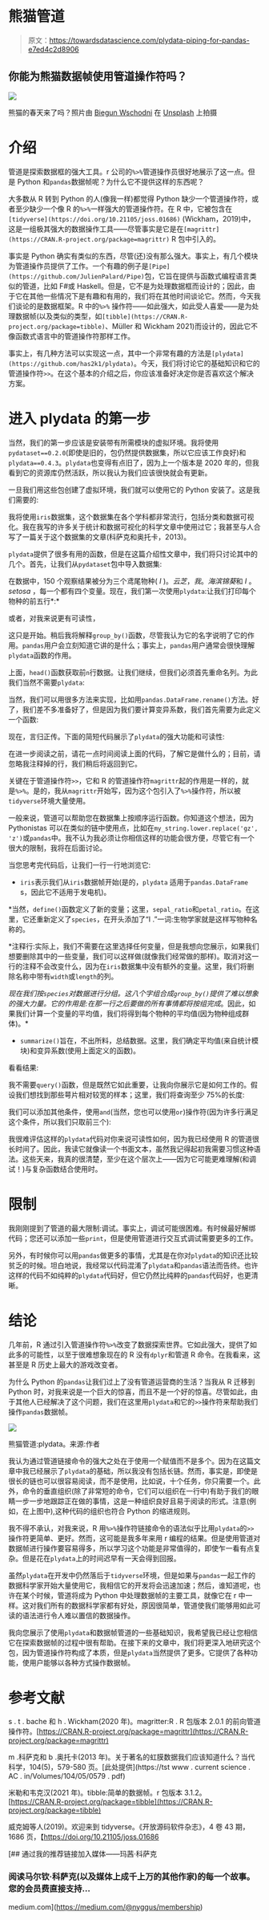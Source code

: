 # 熊猫管道

> 原文：<https://towardsdatascience.com/plydata-piping-for-pandas-e7ed4c2d8906>

## 你能为熊猫数据帧使用管道操作符吗？

![](img/936db2ec4bd79bd8cd2f1d6290ea29e3.png)

熊猫的春天来了吗？照片由 [Biegun Wschodni](https://unsplash.com/@biegunwschodni?utm_source=medium&utm_medium=referral) 在 [Unsplash](https://unsplash.com?utm_source=medium&utm_medium=referral) 上拍摄

# 介绍

管道是探索数据框的强大工具。r 公司的`%>%`管道操作员很好地展示了这一点。但是 Python 和`pandas`数据帧呢？为什么它不提供这样的东西呢？

大多数从 R 转到 Python 的人(像我一样)都觉得 Python 缺少一个管道操作符，或者至少缺少一个像 R 的`%>%`一样强大的管道操作符。在 R 中，它被包含在`[tidyverse](https://doi.org/10.21105/joss.01686)` (Wickham，2019)中，这是一组极其强大的数据操作工具——尽管事实是它是在`[magrittr](https://CRAN.R-project.org/package=magrittr)` R 包中引入的。

事实是 Python 确实有类似的东西，尽管(还)没有那么强大。事实上，有几个模块为管道操作员提供了工作。一个有趣的例子是`[Pipe](https://github.com/JulienPalard/Pipe)`包，它旨在提供与函数式编程语言类似的管道，比如 F#或 Haskell。但是，它不是为处理数据框而设计的；因此，由于它在其他一些情况下是有趣和有用的，我们将在其他时间谈论它。然而，今天我们谈论的是数据框架。R 中的`%>%` 操作符——如此强大，如此受人喜爱——是为处理数据帧(以及类似的类型，如`[tibble](https://CRAN.R-project.org/package=tibble)`、Müller 和 Wickham 2021)而设计的，因此它不像函数式语言中的管道操作符那样工作。

事实上，有几种方法可以实现这一点，其中一个非常有趣的方法是`[plydata](https://github.com/has2k1/plydata)`。今天，我们将讨论它的基础知识和它的管道操作符`>>`。在这个基本的介绍之后，你应该准备好决定你是否喜欢这个解决方案。

# **进入** plydata 的第一步

当然，我们的第一步应该是安装带有所需模块的虚拟环境。我将使用`pydataset==0.2.0`(即使是旧的，包仍然提供数据集，所以它应该工作良好)和`plydata==0.4.3`。`plydata`也变得有点旧了，因为上一个版本是 2020 年的，但我看到它的资源库仍然活跃，所以我认为我们应该很快就会有更新。

一旦我们用这些包创建了虚拟环境，我们就可以使用它的 Python 安装了。这是我们需要的:

我将使用`iris`数据集，这个数据集在各个学科都非常流行，包括分类和数据可视化。我在我写的许多关于统计和数据可视化的科学文章中使用过它；我甚至与人合写了一篇关于这个数据集的文章(科萨克和奥托卡，2013)。

`plydata`提供了很多有用的函数，但是在这篇介绍性文章中，我们将只讨论其中的几个。首先，让我们从`pydataset`包中导入数据集:

在数据中，150 个观察结果被分为三个鸢尾物种( *I* )。*云芝*，*我*。*海滨锦葵*和 *I* 。 *setosa* ，每一个都有四个变量。现在，我们第一次使用`plydata`:让我们打印每个物种的前五行*:*

或者，对我来说更有可读性，

这只是开始。稍后我将解释`group_by()`函数，尽管我认为它的名字说明了它的作用。`pandas`用户会立刻知道它讲的是什么；事实上，`pandas`用户通常会很快理解`plydata`函数的作用。

上面，`head()`函数获取前`n`行数据。让我们继续，但我们必须首先重命名列。为此我们当然不需要`plydata`:

当然，我们可以用很多方法来实现，比如用`pandas.DataFrame.rename()`方法。好了，我们差不多准备好了，但是因为我们要计算变异系数，我们首先需要为此定义一个函数:

现在，言归正传。下面的简短代码展示了`plydata`的强大功能和可读性:

在进一步阅读之前，请花一点时间阅读上面的代码，了解它是做什么的；目前，请忽略我注释掉的行，我们稍后将返回到它。

关键在于管道操作符`>>`，它和 R 的管道操作符`magrittr`起的作用是一样的，就是`%>%`。是的，我从`magrittr`开始写，因为这个包引入了`%>%`操作符，所以被`tidyverse`环境大量使用。

一般来说，管道可以帮助您在数据集上按顺序运行函数。你知道这个想法，因为 Pythonistas 可以在类似的链中使用点，比如在`my_string.lower.replace('gz', 'z')`或`pandas`中。我不认为我必须让你相信这样的功能会很方便，尽管它有一个很大的限制，我将在后面讨论。

当您思考完代码后，让我们一行一行地浏览它:

* `iris`表示我们从`iris`数据帧开始(是的，`plydata` 适用于`pandas.DataFrame` s，因此它不适用于发电机)。

*当然，`define()`函数定义了新的变量；这里，`sepal_ratio`和`petal_ratio`。在这里，它还重新定义了`species`，在开头添加了“I .”一词:生物学家就是这样写物种名称的。

*注释行:实际上，我们不需要在这里选择任何变量，但是我想向您展示，如果我们想要删除其中的一些变量，我们可以这样做(就像我们经常做的那样)。取消对这一行的注释不会改变什么，因为在`iris`数据集中没有额外的变量。这里，我们将删除名称中带有`width`或`length`的列。

*现在我们按`species`对数据进行分组。这八个字组合成`group_by()`提供了难以想象的强大力量。它的作用是:在那一行之后要做的所有事情都将按组完成*。因此，如果我们计算一个变量的平均值，我们将得到每个物种的平均值(因为物种组成群体)。*

* `summarize()`旨在，不出所料，总结数据。这里，我们确定平均值(来自统计模块)和变异系数(使用上面定义的函数)。

看看结果:

我不需要`query()`函数，但是既然它如此重要，让我向你展示它是如何工作的。假设我们想找到那些萼片相对较宽的样本；这里，我们将查询至少 75%的长度:

我们可以添加其他条件，使用`and`(当然，您也可以使用`or`)操作符(因为许多行满足这个条件，所以我们只取前三个):

我很难评估这样的`plydata`代码对你来说可读性如何，因为我已经使用 R 的管道很长时间了。因此，我读它就像读一个书面文本，虽然我记得起初我需要习惯这种语法。这些天来，我真的很清楚，至少在这个层次上——因为它可能更难理解(和调试！)与复杂函数结合使用时。

# **限制**

我刚刚提到了管道的最大限制:调试。事实上，调试可能很困难。有时候最好解绑代码；您还可以添加一些`print`，但是使用管道进行交互式调试需要更多的工作。

另外，有时候你可以用`pandas`做更多的事情，尤其是在你对`plydata`的知识还比较贫乏的时候。坦白地说，我经常以代码混淆了`plydata`和`pandas`语法而告终。也许这样的代码不如纯粹的`plydata`代码好，但它仍然比纯粹的`pandas`代码好，也更清晰。

# **结论**

几年前，R 通过引入管道操作符`%>%`改变了数据探索世界。它如此强大，提供了如此多的可能性，以至于很难想象现在的 R 没有`dplyr`和管道 R 命令。在我看来，这甚至是 R 历史上最大的游戏改变者。

为什么 Python 的`pandas`让我们过上了没有管道运营商的生活？当我从 R 迁移到 Python 时，对我来说是一个巨大的惊喜，而且不是一个好的惊喜。尽管如此，由于其他人已经解决了这个问题，我们在这里用`plydata`和它的`>>`操作符来帮助我们操作`pandas`数据帧。

![](img/98199e9861cd26c0f324da8e88eaa23b.png)

熊猫管道:plydata。来源:作者

我认为通过管道链接命令的强大之处在于使用一个赋值而不是多个。因为在这篇文章中我已经展示了`plydata`的基础，所以我没有包括长链。然而，事实是，即使是很长的链也可以很容易阅读，而不是使用，比如说，十个任务，你只需要一个。此外，命令的垂直组织(除了非常短的命令，它们可以组织在一行中)有助于我们的眼睛一步一步地跟踪正在做的事情，这是一种组织良好且易于阅读的形式。注意(例如，在上图中),这种代码的组织也符合 Python 的缩进规则。

我不得不承认，对我来说，R 用`%>%`操作符链接命令的语法似乎比用`plydata`的`>>`操作符更简单、更好。然而，这可能是我多年来用 r 编程的结果。但是使用管道对数据帧进行操作要容易得多，所以学习这个功能是非常值得的，即使乍一看有点复杂。但是花在`plydata`上的时间迟早有一天会得到回报。

虽然`plydata`在开发中仍然落后于`tidyverse`环境，但是如果与`pandas`一起工作的数据科学家开始大量使用它，我相信它的开发将会迅速加速；然后，谁知道呢，也许在某个时候，管道将成为 Python 中处理数据帧的主要工具，就像它在 r 中一样。这对我们所有的数据科学家都有好处，原因很简单，管道使我们能够用如此可读的语法进行令人难以置信的数据操作。

我向您展示了使用`plydata`和数据帧管道的一些基础知识，我希望我已经让您相信它在探索数据帧的过程中很有帮助。在接下来的文章中，我们将更深入地研究这个包，因为管道操作符构成了本质，但是`plydata`当然提供了更多。它提供了各种功能，使用户能够以各种方式操作数据帧。

# **参考文献**

s . t . bache 和 h . Wickham(2020 年)。magritter:R . R 包版本 2.0.1 的前向管道操作符。[https://CRAN.R-project.org/package=magrittr](https://CRAN.R-project.org/package=magrittr)

m .科萨克和 b .奥托卡(2013 年)。关于著名的虹膜数据我们应该知道什么？当代科学，104(5)，579-580 页。[此处提供](https://tst www . current science . AC . in/Volumes/104/05/0579 . pdf)

米勒和韦克汉(2021 年)。tibble:简单的数据帧。r 包版本 3.1.2。[https://CRAN.R-project.org/package=tibble](https://CRAN.R-project.org/package=tibble)

威克姆等人(2019)。欢迎来到 tidyverse。《开放源码软件杂志》，4 卷 43 期，1686 页，【https://doi.org/10.21105/joss.01686 

[](https://medium.com/@nyggus/membership) [## 通过我的推荐链接加入媒体——玛茜·科萨克

### 阅读马尔钦·科萨克(以及媒体上成千上万的其他作家)的每一个故事。您的会员费直接支持…

medium.com](https://medium.com/@nyggus/membership)